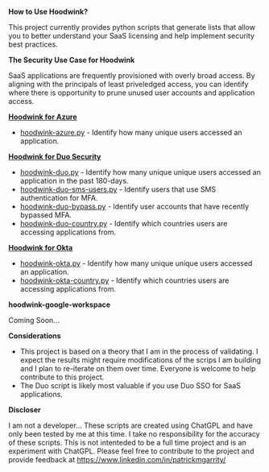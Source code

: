 **How to Use Hoodwink?**

This project currently provides python scripts that generate lists that allow you to better understand your SaaS licensing and help implement security best practices.

**The Security Use Case for Hoodwink** 

SaaS applications are frequently provisioned with overly broad access. By aligning with the principals of least priveledged access, you can identify where there is opportunity to prune unused user accounts and application access.

[**Hoodwink for Azure**](https://github.com/patrickmgarrity/hoodwink/tree/main/Azure)

- [hoodwink-azure.py](https://github.com/patrickmgarrity/hoodwink/blob/main/Azure/hoodwink-azure.py) - Identify how many unique users accessed an application.

[**Hoodwink for Duo Security**](https://github.com/patrickmgarrity/hoodwink/tree/main/Duo%20Security)

- [hoodwink-duo.py](https://github.com/patrickmgarrity/hoodwink/blob/main/Duo%20Security/hoodwink-duo.py) - Identify how many unique unique users accessed an application in the past 180-days.
- [hoodwink-duo-sms-users.py](https://github.com/patrickmgarrity/hoodwink/blob/main/Duo%20Security/hoodwink-duo-sms-users.py) - Identify users that use SMS authentication for MFA.
- [hoodwink-duo-bypass.py](https://github.com/patrickmgarrity/hoodwink/blob/main/Duo%20Security/hoodwink-duo-bypass.py) - Identify user accounts that have recently bypassed MFA.
- [hoodwink-duo-country.py](https://github.com/patrickmgarrity/hoodwink/blob/main/Duo%20Security/hoodwink-duo-country.py) - Identify which countries users are accessing applications from.

[**Hoodwink for Okta**](https://github.com/patrickmgarrity/hoodwink/tree/main/OKTA)

- [hoodwink-okta.py](https://github.com/patrickmgarrity/hoodwink/blob/main/OKTA/hoodwink-okta.py) - Identify how many unique unique users accessed an application.
- [hoodwink-okta-country.py](https://github.com/patrickmgarrity/hoodwink/blob/main/OKTA/hoodwink-okta-country.py) - Identify which countries users are accessing applications from.

**hoodwink-google-workspace**

Coming Soon...

**Considerations**
- This project is based on a theory that I am in the process of validating. I expect the results might require modifications of the scrips I am building and I plan to re-iterate on them over time. Everyone is welcome to help contribute to this project. 
- The Duo script is likely most valuable if you use Duo SSO for SaaS applications. 

**Discloser**

I am not a developer... These scripts are created using ChatGPL and have only been tested by me at this time. I take no responsibility for the accuracy of these scripts. This is not intenteded to be a full time project and is an experiment with ChatGPL. Please feel free to contribute to the project and provide feedback at https://www.linkedin.com/in/patrickmgarrity/
